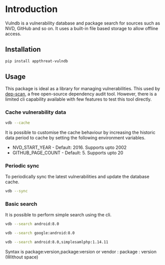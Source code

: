 # Introduction

Vulndb is a vulnerability database and package search for sources such as NVD, GitHub and so on. It uses a built-in file based storage to allow offline access.

## Installation

```bash
pip install appthreat-vulndb
```

## Usage

This package is ideal as a library for managing vulnerabilities. This used by [dep-scan](http://github.com/AppThreat/dep-scan), a free open-source dependency audit tool. However, there is a limited cli capability available with few features to test this tool directly.

### Cache vulnerability data

```bash
vdb --cache
```

It is possible to customise the cache behaviour by increasing the historic data period to cache by setting the following environment variables.

- NVD_START_YEAR - Default: 2016. Supports upto 2002
- GITHUB_PAGE_COUNT - Default: 5. Supports upto 20

### Periodic sync

To periodically sync the latest vulnerabilities and update the database cache.

```bash
vdb --sync
```

### Basic search

It is possible to perform simple search using the cli.

```bash
vdb --search android:8.0

vdb --search google:android:8.0

vdb --search android:8.0,simplesamlphp:1.14.11
```

Syntax is package:version,package:version or vendor : package : version (Without space)
